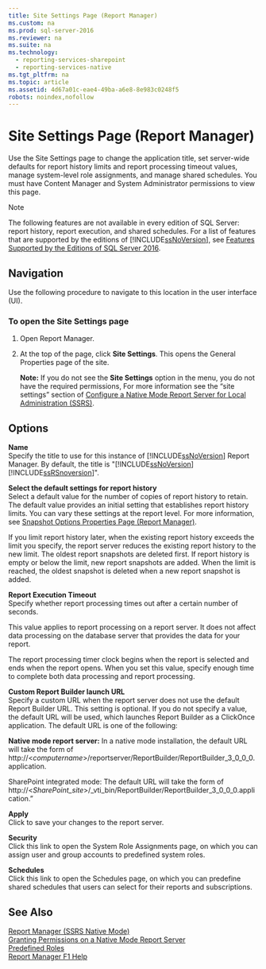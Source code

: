 ```yaml
---
title: Site Settings Page (Report Manager)
ms.custom: na
ms.prod: sql-server-2016
ms.reviewer: na
ms.suite: na
ms.technology: 
  - reporting-services-sharepoint
  - reporting-services-native
ms.tgt_pltfrm: na
ms.topic: article
ms.assetid: 4d67a01c-eae4-49ba-a6e8-8e983c0248f5
robots: noindex,nofollow
---
```

# Site Settings Page (Report Manager)
  Use the Site Settings page to change the application title, set server\-wide defaults for report history limits and report processing timeout values, manage system\-level role assignments, and manage shared schedules. You must have Content Manager and System Administrator permissions to view this page.  
  
> [!NOTE]  
>  The following features are not available in every edition of SQL Server: report history, report execution, and shared schedules. For a list of features that are supported by the editions of [!INCLUDE[ssNoVersion](../../Token\Other/ssNoVersion_md.md)], see [Features Supported by the Editions of SQL Server 2016](../../Topics\TopicNameNotContainA/Features-Supported-by-the-Editions-of-SQL-Server-2016.md).  
  
## Navigation  
 Use the following procedure to navigate to this location in the user interface \(UI\).  
  
### To open the Site Settings page  
  
1.  Open Report Manager.  
  
2.  At the top of the page, click **Site Settings**. This opens the General Properties page of the site.  
  
     **Note:** If you do not see the **Site Settings** option in the menu, you do not have the required permissions, For more information see the “site settings” section of [Configure a Native Mode Report Server for Local Administration &#40;SSRS&#41;](../Topic/Configure%20a%20Native%20Mode%20Report%20Server%20for%20Local%20Administration%20\(SSRS\).md).  
  
## Options  
 **Name**  
 Specify the title to use for this instance of [!INCLUDE[ssNoVersion](../../Token\Other/ssNoVersion_md.md)] Report Manager. By default, the title is "[!INCLUDE[ssNoVersion](../../Token\Other/ssNoVersion_md.md)][!INCLUDE[ssRSnoversion](../../Token\Other/ssRSnoversion_md.md)]".  
  
 **Select the default settings for report history**  
 Select a default value for the number of copies of report history to retain. The default value provides an initial setting that establishes report history limits. You can vary these settings at the report level. For more information, see [Snapshot Options Properties Page &#40;Report Manager&#41;](../Topic/Snapshot%20Options%20Properties%20Page%20\(Report%20Manager\).md).  
  
 If you limit report history later, when the existing report history exceeds the limit you specify, the report server reduces the existing report history to the new limit. The oldest report snapshots are deleted first. If report history is empty or below the limit, new report snapshots are added. When the limit is reached, the oldest snapshot is deleted when a new report snapshot is added.  
  
 **Report Execution Timeout**  
 Specify whether report processing times out after a certain number of seconds.  
  
 This value applies to report processing on a report server. It does not affect data processing on the database server that provides the data for your report.  
  
 The report processing timer clock begins when the report is selected and ends when the report opens. When you set this value, specify enough time to complete both data processing and report processing.  
  
 **Custom Report Builder launch URL**  
 Specify a custom URL when the report server does not use the default Report Builder URL. This setting is optional. If you do not specify a value, the default URL will be used, which launches Report Builder as a ClickOnce application. The default URL is one of the following:  
  
 **Native mode report server:** In a native mode installation, the default URL will take the form of http:\/\/\<*computername*\>\/reportserver\/ReportBuilder\/ReportBuilder\_3\_0\_0\_0.application.  
  
 SharePoint integrated mode: The default URL will take the form of http:\/\/\<*SharePoint\_site*\>\/\_vti\_bin\/ReportBuilder\/ReportBuilder\_3\_0\_0\_0.application.”  
  
 **Apply**  
 Click to save your changes to the report server.  
  
 **Security**  
 Click this link to open the System Role Assignments page, on which you can assign user and group accounts to predefined system roles.  
  
 **Schedules**  
 Click this link to open the Schedules page, on which you can predefine shared schedules that users can select for their reports and subscriptions.  
  
## See Also  
 [Report Manager  &#40;SSRS Native Mode&#41;](../Topic/Report%20Manager%20%20\(SSRS%20Native%20Mode\).md)   
 [Granting Permissions on a Native Mode Report Server](../../Topics\TopicNameContainA/Granting-Permissions-on-a-Native-Mode-Report-Server.md)   
 [Predefined Roles](../../Topics\TopicNameNotContainA/Predefined-Roles.md)   
 [Report Manager F1 Help](../../Topics\TopicNameNotContainA/Report-Manager-F1-Help.md)  
  
  